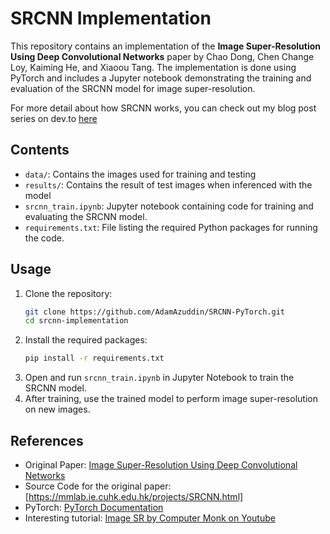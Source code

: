 # SRCNN Implementation

This repository contains an implementation of the **Image Super-Resolution Using Deep Convolutional Networks** paper by Chao Dong, Chen Change Loy, Kaiming He, and Xiaoou Tang. The implementation is done using PyTorch and includes a Jupyter notebook demonstrating the training and evaluation of the SRCNN model for image super-resolution.

For more detail about how SRCNN works, you can check out my blog post series on dev.to [here](https://dev.to/adamazuddin/series/27213)

## Contents

- `data/`: Contains the images used for training and testing
- `results/`: Contains the result of test images when inferenced with the model
- `srcnn_train.ipynb`: Jupyter notebook containing code for training and evaluating the SRCNN model.
- `requirements.txt`: File listing the required Python packages for running the code.

## Usage

1. Clone the repository:
   ```bash
   git clone https://github.com/AdamAzuddin/SRCNN-PyTorch.git
   cd srcnn-implementation
   ```
2. Install the required packages:
   ```bash
   pip install -r requirements.txt
   ```
3. Open and run `srcnn_train.ipynb` in Jupyter Notebook to train the SRCNN model.
4. After training, use the trained model to perform image super-resolution on new images.

## References

- Original Paper: [Image Super-Resolution Using Deep Convolutional Networks](https://arxiv.org/abs/1501.00092)
- Source Code for the original paper: [https://mmlab.ie.cuhk.edu.hk/projects/SRCNN.html]
- PyTorch: [PyTorch Documentation](https://pytorch.org/docs/stable/index.html)
- Interesting tutorial: [Image SR by Computer Monk on Youtube](https://youtu.be/JuD5GItsMBY?si=LLl2QlehLGA1-Ymi)